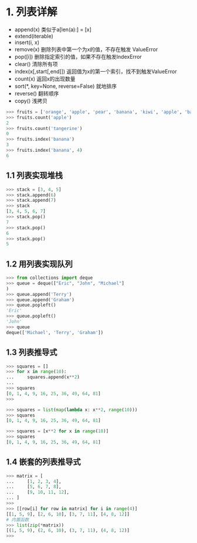 # 1. 列表详解
* append(x)
类似于a[len(a):] = [x]
* extend(iterable)
* insert(i, x)
* remove(x)
删除列表中第一个为x的值，不存在触发 ValueError
* pop([i])
删除指定索引的值，如果不存在触发IndexError
* clear()
清除所有项
* index(x[,start[,end]])
返回值为x的第一个索引，找不到触发ValueError
* count(x)
返回x的出现数量
* sort(*, key=None, reverse=False)
就地排序
* reverse()
翻转顺序
* copy()
浅拷贝
```python
>>> fruits = ['orange', 'apple', 'pear', 'banana', 'kiwi', 'apple', 'banana']
>>> fruits.count('apple')
2
>>> fruits.count('tangerine')
0
>>> fruits.index('banana')
3
>>> fruits.index('banana', 4)
6
```
## 1.1 列表实现堆栈
```python 
>>> stack = [3, 4, 5]
>>> stack.append(6)
>>> stack.append(7)
>>> stack
[3, 4, 5, 6, 7]
>>> stack.pop()
7
>>> stack.pop()
6
>>> stack.pop()
5
```
## 1.2 用列表实现队列
```python
>>> from collections import deque
>>> queue = deque(["Eric", "John", "Michael"]
)
>>> queue.append('Terry')
>>> queue.append('Graham')
>>> queue.popleft()
'Eric'
>>> queue.popleft()
'John'
>>> queue
deque(['Michael', 'Terry', 'Graham'])
```
## 1.3 列表推导式
```python
>>> squares = []
>>> for x in range(10):
...     squares.append(x**2)
... 
>>> squares
[0, 1, 4, 9, 16, 25, 36, 49, 64, 81]
>>>

>>> squares = list(map(lambda x: x**2, range(10)))
>>> squares
[0, 1, 4, 9, 16, 25, 36, 49, 64, 81]

>>> squares = [x**2 for x in range(10)] 
>>> squares
[0, 1, 4, 9, 16, 25, 36, 49, 64, 81]
```

## 1.4 嵌套的列表推导式
```python
>>> matrix = [
...     [1, 2, 3, 4],
...     [5, 6, 7, 8],
...     [9, 10, 11, 12],
... ]
>>> 
>>> [[row[i] for row in matrix] for i in range(4)]
[[1, 5, 9], [2, 6, 10], [3, 7, 11], [4, 8, 12]]
# 内置函数
>>> list(zip(*matrix))
[(1, 5, 9), (2, 6, 10), (3, 7, 11), (4, 8, 12)]
>>>
```